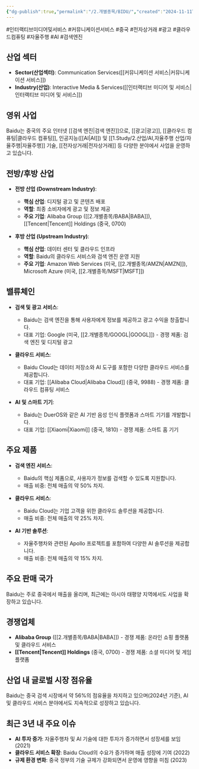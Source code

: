 ```yaml
---
{"dg-publish":true,"permalink":"/2.개별종목/BIDU/","created":"2024-11-11T09:34:46.298+09:00","updated":"2025-06-03T20:05:57.945+09:00"}
---
```


#인터랙티브미디어및서비스 #커뮤니케이션서비스 #중국 #전자상거래 #광고 #클라우드컴퓨팅 #자율주행 #AI #검색엔진 

## 산업 섹터

- **Sector(산업섹터)**: Communication Services([[커뮤니케이션 서비스\|커뮤니케이션 서비스]])
- **Industry(산업)**: Interactive Media & Services([[인터랙티브 미디어 및 서비스\|인터랙티브 미디어 및 서비스]])

## 영위 사업

Baidu는 중국의 주요 인터넷 [[검색 엔진\|검색 엔진]]으로, [[광고\|광고]], [[클라우드 컴퓨팅\|클라우드 컴퓨팅]], 인공지능([[AI\|AI]]) 및 [[1.Study/2.산업/AI,자율주행 산업/자율주행\|자율주행]] 기술, [[전자상거래\|전자상거래]] 등 다양한 분야에서 사업을 운영하고 있습니다.

## 전방/후방 산업

- **전방 산업 (Downstream Industry)**:
    
    - **핵심 산업**: 디지털 광고 및 콘텐츠 배포
    - **역할**: 최종 소비자에게 광고 및 정보 제공
    - **주요 기업**: Alibaba Group ([[2.개별종목/BABA\|BABA]]), [[Tencent\|Tencent]] Holdings (중국, 0700)
- **후방 산업 (Upstream Industry)**:
    
    - **핵심 산업**: 데이터 센터 및 클라우드 인프라
    - **역할**: Baidu의 클라우드 서비스와 검색 엔진 운영 지원
    - **주요 기업**: Amazon Web Services (미국, [[2.개별종목/AMZN\|AMZN]]), Microsoft Azure (미국, [[2.개별종목/MSFT\|MSFT]])

## 밸류체인

- **검색 및 광고 서비스**:
    
    - Baidu는 검색 엔진을 통해 사용자에게 정보를 제공하고 광고 수익을 창출합니다.
    - 대표 기업: Google (미국, [[2.개별종목/GOOGL\|GOOGL]]) - 경쟁 제품: 검색 엔진 및 디지털 광고
    
- **클라우드 서비스**:
    
    - Baidu Cloud는 데이터 저장소와 AI 도구를 포함한 다양한 클라우드 서비스를 제공합니다.
    - 대표 기업: [[Alibaba Cloud\|Alibaba Cloud]] (중국, 9988) - 경쟁 제품: 클라우드 컴퓨팅 서비스
    
- **AI 및 스마트 기기**:
    
    - Baidu는 DuerOS와 같은 AI 기반 음성 인식 플랫폼과 스마트 기기를 개발합니다.
    - 대표 기업: [[Xiaomi\|Xiaomi]] (중국, 1810) - 경쟁 제품: 스마트 홈 기기
    

## 주요 제품

- **검색 엔진 서비스**:
    
    - Baidu의 핵심 제품으로, 사용자가 정보를 검색할 수 있도록 지원합니다.
    - 매출 비중: 전체 매출의 약 50% 차지.
    
- **클라우드 서비스**:
    
    - Baidu Cloud는 기업 고객을 위한 클라우드 솔루션을 제공합니다.
    - 매출 비중: 전체 매출의 약 25% 차지.
    
- **AI 기반 솔루션**:
    
    - 자율주행차와 관련된 Apollo 프로젝트를 포함하여 다양한 AI 솔루션을 제공합니다.
    - 매출 비중: 전체 매출의 약 15% 차지.
    

## 주요 판매 국가

Baidu는 주로 중국에서 매출을 올리며, 최근에는 아시아 태평양 지역에서도 사업을 확장하고 있습니다.

## 경쟁업체

- **Alibaba Group** ([[2.개별종목/BABA\|BABA]]) - 경쟁 제품: 온라인 쇼핑 플랫폼 및 클라우드 서비스
- **[[Tencent\|Tencent]] Holdings** (중국, 0700) - 경쟁 제품: 소셜 미디어 및 게임 플랫폼

## 산업 내 글로벌 시장 점유율

Baidu는 중국 검색 시장에서 약 56%의 점유율을 차지하고 있으며(2024년 기준), AI 및 클라우드 서비스 분야에서도 지속적으로 성장하고 있습니다.

## 최근 3년 내 주요 이슈

- **AI 투자 증가**: 자율주행차 및 AI 기술에 대한 투자가 증가하면서 성장세를 보임 (2021)
- **클라우드 서비스 확장**: Baidu Cloud의 수요가 증가하며 매출 성장에 기여 (2022)
- **규제 환경 변화**: 중국 정부의 기술 규제가 강화되면서 운영에 영향을 미침 (2023)